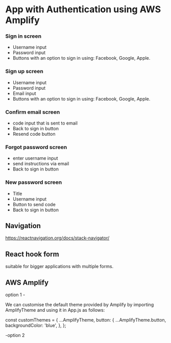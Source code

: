 # App with Authentication using AWS Amplify

### Sign in screen

- Username input
- Password input
- Buttons with an option to sign in using: Facebook, Google, Apple.

### Sign up screen

- Username input
- Password input
- Email input
- Buttons with an option to sign in using: Facebook, Google, Apple.

### Confirm email screen

- code input that is sent to email
- Back to sign in button
- Resend code button

### Forgot password screen

- enter username input
- send instructions via email
- Back to sign in button

### New password screen

- Title
- Username input
- Button to send code
- Back to sign in button

## Navigation

https://reactnavigation.org/docs/stack-navigator/

## React hook form

suitable for bigger applications with multiple forms.

## AWS Amplify

option 1 -

We can customise the default theme provided by Amplify by importing AmplifyTheme and using it in App.js as follows:

const customThemes = {
...AmplifyTheme,
button: {
...AmplifyTheme.button,
backgroundColor: 'blue',
},
};

-option 2
